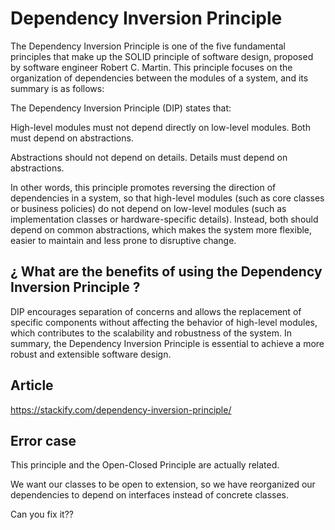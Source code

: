 # Dependency Inversion Principle

The Dependency Inversion Principle is one of the five fundamental principles that make up the SOLID principle of software design, proposed by software engineer Robert C. Martin. This principle focuses on the organization of dependencies between the modules of a system, and its summary is as follows:

The Dependency Inversion Principle (DIP) states that:

High-level modules must not depend directly on low-level modules. Both must depend on abstractions.

Abstractions should not depend on details. Details must depend on abstractions.

In other words, this principle promotes reversing the direction of dependencies in a system, so that high-level modules (such as core classes or business policies) do not depend on low-level modules (such as implementation classes or hardware-specific details). Instead, both should depend on common abstractions, which makes the system more flexible, easier to maintain and less prone to disruptive change.

## ¿ What are the benefits of using the Dependency Inversion Principle ?

DIP encourages separation of concerns and allows the replacement of specific components without affecting the behavior of high-level modules, which contributes to the scalability and robustness of the system. In summary, the Dependency Inversion Principle is essential to achieve a more robust and extensible software design.

## Article

https://stackify.com/dependency-inversion-principle/

## Error case

This principle and the Open-Closed Principle are actually related.

We want our classes to be open to extension, so we have reorganized our dependencies to depend on interfaces instead of concrete classes.

Can you fix it??
